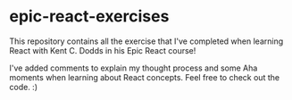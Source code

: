 # epic-react-exercises

This repository contains all the exercise that I've completed when learning React with Kent C. Dodds in his Epic React course! 

I've added comments to explain my thought process and some Aha moments when learning about React concepts. Feel free to check out the code. :)
